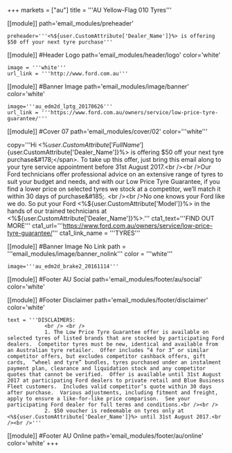 +++
markets = ["au"]
title = '''AU Yellow-Flag 010 Tyres'''

[[module]]
path='email_modules/preheader'


	preheader='''<%${user.CustomAttribute['Dealer_Name']}%> is offering $50 off your next tyre purchase'''

[[module]] #Header Logo
path='email_modules/header/logo'
color='white'

	image = '''white'''
	url_link = '''http://www.ford.com.au'''
    
[[module]] #Banner Image 
path='email_modules/image/banner'
color='white'

	image='''au_edm2d_lptg_20170626'''
	url_link = '''https://www.ford.com.au/owners/service/low-price-tyre-guarantee/'''


[[module]] #Cover 07
path='email_modules/cover/02'
color='''white'''

copy='''Hi <%${user.CustomAttribute['FullName']}%><br /><br />At Ford we’re committed to offering you tyres at competitive prices, which is why we’re excited to announce that we are launching a Low Price Tyre Guarantee; we’ll match a competitor’s price on selected tyres we stock&#185;. <br /><br />To celebrate<span style="text-decoration:underline;font-weight:bold"> your <%${user.CustomAttribute['Dealer_Name']}%> is offering $50 off your next tyre purchase&#178;</span>. To take up this offer, just bring this email along to your tyre service appointment before 31st August 2017.<br /><br />Our Ford technicians offer professional advice on an extensive range of tyres to suit your budget and needs, and with our Low Price Tyre Guarantee, if you find a lower price on selected tyres we stock at a competitor, we’ll match it within 30 days of purchase&#185;. <br /><br />No one knows your Ford like we do. So put your Ford <%${user.CustomAttribute['Model']}%> in the hands of our trained technicians at <%${user.CustomAttribute['Dealer_Name']}%>.'''
	cta1_text='''FIND OUT MORE'''
	cta1_url='''https://www.ford.com.au/owners/service/low-price-tyre-guarantee/'''
	cta1_link_name = '''TYRES'''

[[module]] #Banner Image No Link
path = '''email_modules/image/banner_nolink'''
color = '''white'''

	image='''au_edm2d_brake2_20161114'''

[[module]] #Footer AU Social
path='email_modules/footer/au/social'
color='white'

[[module]] #Footer Disclaimer
path='email_modules/footer/disclaimer'
color='white'

	text = '''DISCLAIMERS: 
				<br /> <br />
				1. The Low Price Tyre Guarantee offer is available on selected tyres of listed brands that are stocked by participating Ford dealers.  Competitor tyres must be new, identical and available from an Australian tyre retailer.  Offer includes “4 for 3” or similar competitor offers, but excludes competitor cashback offers, gift cards,  “wheel and tyre” bundles, tyres purchased under an instalment payment plan, clearance and liquidation stock and any competitor quotes that cannot be verified.  Offer is available until 31st August 2017 at participating Ford dealers to private retail and Blue Business Fleet customers.  Includes valid competitor’s quote within 30 days after purchase.  Various adjustments, including fitment and freight, apply to ensure a like-for-like price comparison.  See your participating Ford dealer for full terms and conditions.<br /><br />
				2. $50 voucher is redeemable on tyres only at <%${user.CustomAttribute['Dealer_Name']}%> until 31st August 2017.<br /><br />'''


[[module]] #Footer AU Online
path='email_modules/footer/au/online'
color='white'
+++